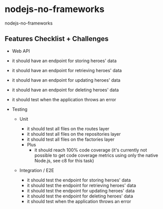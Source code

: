 # nodejs-no-frameworks
nodejs-no-frameworks

## Features Checklist + Challenges
- Web API
 - it should have an endpoint for storing heroes' data
 - it should have an endpoint for retrieving heroes' data
 - it should have an endpoint for updating heroes' data
 - it should have an endpoint for deleting heroes' data
 - it should test when the application throws an error

- Testing
  - Unit
    - it should test all files on the routes layer
    - it should test all files on the repositories layer
    - it should test all files on the factories layer
    - Plus
        - it should reach 100% code coverage (it's currently not possible to get code coverage metrics using only the native Node.js, see c8 for this task)

  - Integration / E2E
    - it should test the endpoint for storing heroes' data
    - it should test the endpoint for retrieving heroes' data
    - it should test the endpoint for updating heroes' data
    - it should test the endpoint for deleting heroes' data
    - it should test when the application throws an error